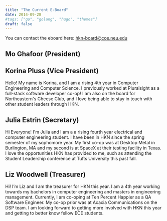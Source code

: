 ```yaml
---
title: "The Current E-Board"
date: 2014-09-28
#tags: ["go", "golang", "hugo", "themes"]
draft: false
---
```


You can contact the eboard here: [hkn-board@coe.neu.edu](mailto:hkn-board@coe.neu.edu)

## Mo Ghafoor (President)

## Korina Pluss (Vice President)

Hello! My name is Korina, and I am a rising 4th year in Computer Engineering and Computer Science. I previously worked at Pluralsight as a full-stack software developer co-op! I am also on the board for Northeastern's Cheese Club, and I love being able to stay in touch with other student leaders through HKN.

## Julia Estrin (Secretary)

Hi Everyone! I'm Julia and I am a a rising fourth year electrical and computer engineering student. I have been in HKN since the spring semester of my sophomore year. My first co-op was at Desktop Metal in Burlington, MA and my second is at SpaceX at their testing facility in Texas. I love the opportunities HKN has provided to me, such as attending the Student Leadership conference at Tufts University this past fall.

## Liz Woodwell (Treasurer)

Hi! I’m Liz and I am the treasurer for HKN this year. I am a 4th year working towards my bachelors in computer engineering and masters in engineering management. Currently, I am co-oping at Ten Percent Happier as a QA Software Engineer. My co-op prior was at Acacia Communications on the DSP team. I am looking forward to getting more involved with HKN this year and getting to better know fellow ECE students.
